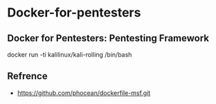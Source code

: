 # Docker-for-pentesters
## Docker for Pentesters: Pentesting Framework



docker run -ti kalilinux/kali-rolling /bin/bash



## Refrence 
- https://github.com/phocean/dockerfile-msf.git